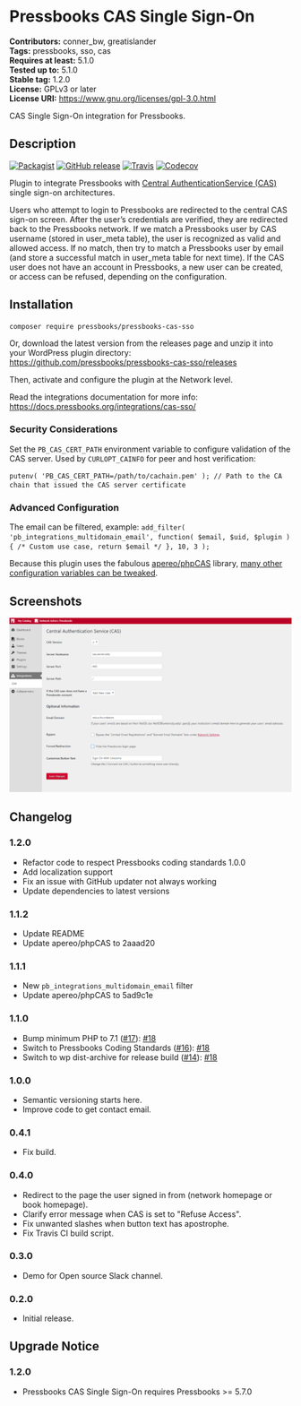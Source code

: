 # Pressbooks CAS Single Sign-On 
**Contributors:** conner_bw, greatislander  
**Tags:** pressbooks, sso, cas  
**Requires at least:** 5.1.0  
**Tested up to:** 5.1.0  
**Stable tag:** 1.2.0  
**License:** GPLv3 or later  
**License URI:** https://www.gnu.org/licenses/gpl-3.0.html  

CAS Single Sign-On integration for Pressbooks.


## Description 

[![Packagist](https://img.shields.io/packagist/v/pressbooks/pressbooks-cas-sso.svg?style=flat-square)](https://packagist.org/packages/pressbooks/pressbooks-cas-sso) [![GitHub release](https://img.shields.io/github/release/pressbooks/pressbooks-cas-sso.svg?style=flat-square)](https://github.com/pressbooks/pressbooks-cas-sso/releases) [![Travis](https://img.shields.io/travis/pressbooks/pressbooks-cas-sso.svg?style=flat-square)](https://travis-ci.org/pressbooks/pressbooks-cas-sso/) [![Codecov](https://img.shields.io/codecov/c/github/pressbooks/pressbooks-cas-sso.svg?style=flat-square)](https://codecov.io/gh/pressbooks/pressbooks-cas-sso)

Plugin to integrate Pressbooks with [Central AuthenticationService (CAS)](http://en.wikipedia.org/wiki/Central_Authentication_Service) single sign-on architectures.

Users who attempt to login to Pressbooks are redirected to the central CAS sign-on screen. After the user’s credentials are verified, they are redirected back to the Pressbooks
network. If we match a Pressbooks user by CAS username (stored in user_meta table), the user is recognized as valid and allowed access. If no match, then try to match a Pressbooks
user by email (and store a successful match in user_meta table for next time). If the CAS user does not have an account in Pressbooks, a new user can be created, or access can be
refused, depending on the configuration.


## Installation 

```
composer require pressbooks/pressbooks-cas-sso
```

Or, download the latest version from the releases page and unzip it into your WordPress plugin directory: https://github.com/pressbooks/pressbooks-cas-sso/releases

Then, activate and configure the plugin at the Network level.

Read the integrations documentation for more info: https://docs.pressbooks.org/integrations/cas-sso/


### Security Considerations 

Set the `PB_CAS_CERT_PATH` environment variable to configure validation of the CAS server. Used by `CURLOPT_CAINFO` for peer and host verification:

    putenv( 'PB_CAS_CERT_PATH=/path/to/cachain.pem' ); // Path to the CA chain that issued the CAS server certificate


### Advanced Configuration 

The email can be filtered, example: `add_filter( 'pb_integrations_multidomain_email', function( $email, $uid, $plugin ) { /* Custom use case, return $email */ }, 10, 3 );`

Because this plugin uses the fabulous [apereo/phpCAS](https://github.com/apereo/phpCAS) library, [many other configuration variables can be tweaked](https://github.com/apereo/phpCAS/tree/master/docs/examples).


## Screenshots 

![Pressbooks CAS Administration.](screenshot-1.png)


## Changelog 

### 1.2.0
 * Refactor code to respect Pressbooks coding standards 1.0.0
 * Add localization support
 * Fix an issue with GitHub updater not always working
 * Update dependencies to latest versions


### 1.1.2 
 * Update README
 * Update apereo/phpCAS to 2aaad20


### 1.1.1 
 * New `pb_integrations_multidomain_email` filter
 * Update apereo/phpCAS to 5ad9c1e


### 1.1.0 
* Bump minimum PHP to 7.1 ([#17](https://github.com/pressbooks/pressbooks-cas-sso/issues/17)): [#18](https://github.com/pressbooks/pressbooks-cas-sso/pull/18)
* Switch to Pressbooks Coding Standards ([#16](https://github.com/pressbooks/pressbooks-cas-sso/issues/16)): [#18](https://github.com/pressbooks/pressbooks-cas-sso/pull/18)
* Switch to wp dist-archive for release build ([#14](https://github.com/pressbooks/pressbooks-cas-sso/issues/14)): [#18](https://github.com/pressbooks/pressbooks-cas-sso/pull/18)


### 1.0.0 
* Semantic versioning starts here.
* Improve code to get contact email.


### 0.4.1 
* Fix build.


### 0.4.0 
* Redirect to the page the user signed in from (network homepage or book homepage).
* Clarify error message when CAS is set to "Refuse Access".
* Fix unwanted slashes when button text has apostrophe.
* Fix Travis CI build script.


### 0.3.0 
* Demo for Open source Slack channel.


### 0.2.0 
* Initial release.


## Upgrade Notice 


### 1.2.0 
* Pressbooks CAS Single Sign-On requires Pressbooks >= 5.7.0
